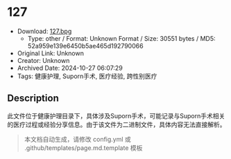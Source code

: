 # 127

- Download: [127.bpg](127.bpg)
    - Type: other / Format: Unknown Format / Size: 30551 bytes / MD5: 52a959e139e6450b5ae465d192790066
- Original Link: Unknown
- Creator: Unknown
- Archived Date: 2024-10-27 06:07:29
- Tags: 健康护理, Suporn手术, 医疗经验, 跨性别医疗

## Description

此文件位于健康护理目录下，具体涉及Suporn手术，可能记录与Suporn手术相关的医疗过程或经验分享信息。由于该文件为二进制文件，具体内容无法直接解析。

> 本文档自动生成，请修改 config.yml 或 .github/templates/page.md.template 模板
